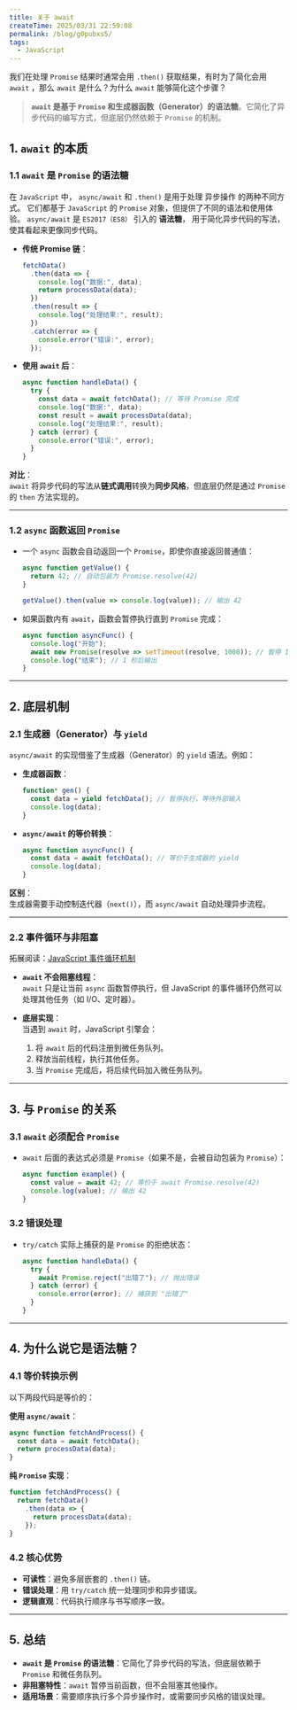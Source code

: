 ```yaml
---
title: 关于 await
createTime: 2025/03/31 22:59:08
permalink: /blog/g0pubxs5/
tags:
  - JavaScript
---
```


我们在处理 `Promise` 结果时通常会用 `.then()` 获取结果，有时为了简化会用 `await` ，那么 `await` 是什么？为什么 `await` 能够简化这个步骤？

> **`await` 是基于 `Promise` 和生成器函数（Generator）的语法糖**。它简化了异步代码的编写方式，但底层仍然依赖于 `Promise` 的机制。

<!-- more -->

## 1. `await` 的本质

### 1.1 `await` 是 `Promise` 的语法糖

在 `JavaScript` 中， `async/await` 和 `.then()` 是用于处理 异步操作 的两种不同方式。
它们都基于 `JavaScript` 的 `Promise` 对象，但提供了不同的语法和使用体验。 `async/await` 是 `ES2017（ES8）` 引入的 **语法糖**，
用于简化异步代码的写法，使其看起来更像同步代码。

- **传统 Promise 链**：
  ```javascript
  fetchData()
    .then(data => {
      console.log("数据:", data);
      return processData(data);
    })
    .then(result => {
      console.log("处理结果:", result);
    })
    .catch(error => {
      console.error("错误:", error);
    });
  ```

- **使用 `await` 后**：
  ```javascript
  async function handleData() {
    try {
      const data = await fetchData(); // 等待 Promise 完成
      console.log("数据:", data);
      const result = await processData(data);
      console.log("处理结果:", result);
    } catch (error) {
      console.error("错误:", error);
    }
  }
  ```

**对比**：  
`await` 将异步代码的写法从**链式调用**转换为**同步风格**，但底层仍然是通过 `Promise` 的 `then` 方法实现的。

---

### 1.2 `async` 函数返回 `Promise`
- 一个 `async` 函数会自动返回一个 `Promise`，即使你直接返回普通值：
  ```javascript
  async function getValue() {
    return 42; // 自动包装为 Promise.resolve(42)
  }

  getValue().then(value => console.log(value)); // 输出 42
  ```

- 如果函数内有 `await`，函数会暂停执行直到 `Promise` 完成：
  ```javascript
  async function asyncFunc() {
    console.log("开始");
    await new Promise(resolve => setTimeout(resolve, 1000)); // 暂停 1 秒
    console.log("结束"); // 1 秒后输出
  }
  ```

---

## 2. 底层机制
### 2.1 生成器（Generator）与 `yield`
`async/await` 的实现借鉴了生成器（Generator）的 `yield` 语法。例如：
- **生成器函数**：
  ```javascript
  function* gen() {
    const data = yield fetchData(); // 暂停执行，等待外部输入
    console.log(data);
  }
  ```

- **`async/await` 的等价转换**：
  ```javascript
  async function asyncFunc() {
    const data = await fetchData(); // 等价于生成器的 yield
    console.log(data);
  }
  ```

**区别**：  
生成器需要手动控制迭代器（`next()`），而 `async/await` 自动处理异步流程。

---

### 2.2 事件循环与非阻塞

拓展阅读：[JavaScript 事件循环机制](23042001.md)

- **`await` 不会阻塞线程**：  
  `await` 只是让当前 `async` 函数暂停执行，但 JavaScript 的事件循环仍然可以处理其他任务（如 I/O、定时器）。

- **底层实现**：  
  当遇到 `await` 时，JavaScript 引擎会：
    1. 将 `await` 后的代码注册到微任务队列。
    2. 释放当前线程，执行其他任务。
    3. 当 `Promise` 完成后，将后续代码加入微任务队列。

---

## 3. 与 `Promise` 的关系
### 3.1 `await` 必须配合 `Promise`
- `await` 后面的表达式必须是 `Promise`（如果不是，会被自动包装为 `Promise`）：
  ```javascript
  async function example() {
    const value = await 42; // 等价于 await Promise.resolve(42)
    console.log(value); // 输出 42
  }
  ```

### 3.2 错误处理
- `try/catch` 实际上捕获的是 `Promise` 的拒绝状态：
  ```javascript
  async function handleData() {
    try {
      await Promise.reject("出错了"); // 抛出错误
    } catch (error) {
      console.error(error); // 捕获到 "出错了"
    }
  }
  ```

---

## 4. 为什么说它是语法糖？
### 4.1 等价转换示例
以下两段代码是等价的：

**使用 `async/await`**：
```javascript
async function fetchAndProcess() {
  const data = await fetchData();
  return processData(data);
}
```

**纯 `Promise` 实现**：
```javascript
function fetchAndProcess() {
  return fetchData()
    .then(data => {
      return processData(data);
    });
}
```

### 4.2 核心优势
- **可读性**：避免多层嵌套的 `.then()` 链。
- **错误处理**：用 `try/catch` 统一处理同步和异步错误。
- **逻辑直观**：代码执行顺序与书写顺序一致。

---

## 5. 总结
- **`await` 是 `Promise` 的语法糖**：它简化了异步代码的写法，但底层依赖于 `Promise` 和微任务队列。
- **非阻塞特性**：`await` 暂停当前函数，但不会阻塞其他操作。
- **适用场景**：需要顺序执行多个异步操作时，或需要同步风格的错误处理。

